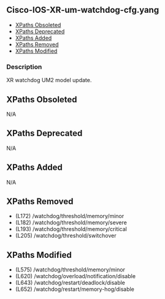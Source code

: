 ## Cisco-IOS-XR-um-watchdog-cfg.yang

- [XPaths Obsoleted](#xpaths-obsoleted)
- [XPaths Deprecated](#xpaths-deprecated)
- [XPaths Added](#xpaths-added)
- [XPaths Removed](#xpaths-removed)
- [XPaths Modified](#xpaths-modified)

### Description

XR watchdog UM2 model update.

## XPaths Obsoleted

N/A

## XPaths Deprecated

N/A

## XPaths Added

N/A

## XPaths Removed

- (L172)	/watchdog/threshold/memory/minor
- (L182)	/watchdog/threshold/memory/severe
- (L193)	/watchdog/threshold/memory/critical
- (L205)	/watchdog/threshold/switchover

## XPaths Modified

- (L575)	/watchdog/threshold/memory/minor
- (L620)	/watchdog/overload/notification/disable
- (L643)	/watchdog/restart/deadlock/disable
- (L652)	/watchdog/restart/memory-hog/disable

